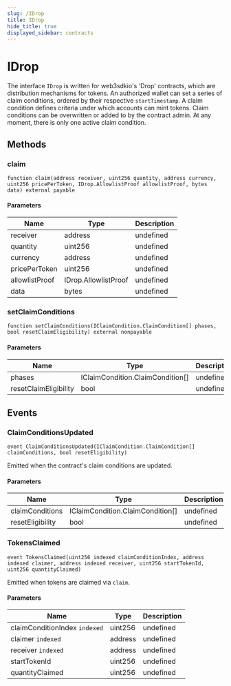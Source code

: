 ```yaml
---
slug: /IDrop
title: IDrop
hide_title: true
displayed_sidebar: contracts
---
```


# IDrop

The interface `IDrop` is written for web3sdkio&#39;s &#39;Drop&#39; contracts, which are distribution mechanisms for tokens. An authorized wallet can set a series of claim conditions, ordered by their respective `startTimestamp`. A claim condition defines criteria under which accounts can mint tokens. Claim conditions can be overwritten or added to by the contract admin. At any moment, there is only one active claim condition.

## Methods

### claim

```solidity
function claim(address receiver, uint256 quantity, address currency, uint256 pricePerToken, IDrop.AllowlistProof allowlistProof, bytes data) external payable
```

#### Parameters

| Name           | Type                 | Description |
| -------------- | -------------------- | ----------- |
| receiver       | address              | undefined   |
| quantity       | uint256              | undefined   |
| currency       | address              | undefined   |
| pricePerToken  | uint256              | undefined   |
| allowlistProof | IDrop.AllowlistProof | undefined   |
| data           | bytes                | undefined   |

### setClaimConditions

```solidity
function setClaimConditions(IClaimCondition.ClaimCondition[] phases, bool resetClaimEligibility) external nonpayable
```

#### Parameters

| Name                  | Type                             | Description |
| --------------------- | -------------------------------- | ----------- |
| phases                | IClaimCondition.ClaimCondition[] | undefined   |
| resetClaimEligibility | bool                             | undefined   |

## Events

### ClaimConditionsUpdated

```solidity
event ClaimConditionsUpdated(IClaimCondition.ClaimCondition[] claimConditions, bool resetEligibility)
```

Emitted when the contract&#39;s claim conditions are updated.

#### Parameters

| Name             | Type                             | Description |
| ---------------- | -------------------------------- | ----------- |
| claimConditions  | IClaimCondition.ClaimCondition[] | undefined   |
| resetEligibility | bool                             | undefined   |

### TokensClaimed

```solidity
event TokensClaimed(uint256 indexed claimConditionIndex, address indexed claimer, address indexed receiver, uint256 startTokenId, uint256 quantityClaimed)
```

Emitted when tokens are claimed via `claim`.

#### Parameters

| Name                          | Type    | Description |
| ----------------------------- | ------- | ----------- |
| claimConditionIndex `indexed` | uint256 | undefined   |
| claimer `indexed`             | address | undefined   |
| receiver `indexed`            | address | undefined   |
| startTokenId                  | uint256 | undefined   |
| quantityClaimed               | uint256 | undefined   |
